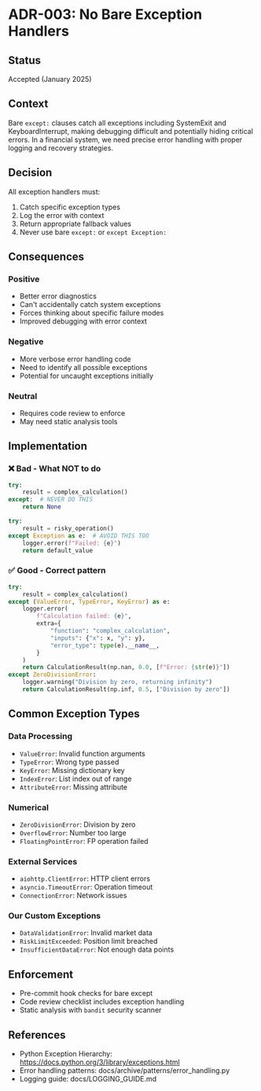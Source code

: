 # ADR-003: No Bare Exception Handlers

## Status
Accepted (January 2025)

## Context
Bare `except:` clauses catch all exceptions including SystemExit and KeyboardInterrupt, making debugging difficult and potentially hiding critical errors. In a financial system, we need precise error handling with proper logging and recovery strategies.

## Decision
All exception handlers must:
1. Catch specific exception types
2. Log the error with context
3. Return appropriate fallback values
4. Never use bare `except:` or `except Exception:`

## Consequences

### Positive
- Better error diagnostics
- Can't accidentally catch system exceptions
- Forces thinking about specific failure modes
- Improved debugging with error context

### Negative
- More verbose error handling code
- Need to identify all possible exceptions
- Potential for uncaught exceptions initially

### Neutral
- Requires code review to enforce
- May need static analysis tools

## Implementation

### ❌ Bad - What NOT to do
```python
try:
    result = complex_calculation()
except:  # NEVER DO THIS
    return None

try:
    result = risky_operation()
except Exception as e:  # AVOID THIS TOO
    logger.error(f"Failed: {e}")
    return default_value
```

### ✅ Good - Correct pattern
```python
try:
    result = complex_calculation()
except (ValueError, TypeError, KeyError) as e:
    logger.error(
        f"Calculation failed: {e}",
        extra={
            "function": "complex_calculation",
            "inputs": {"x": x, "y": y},
            "error_type": type(e).__name__,
        }
    )
    return CalculationResult(np.nan, 0.0, [f"Error: {str(e)}"])
except ZeroDivisionError:
    logger.warning("Division by zero, returning infinity")
    return CalculationResult(np.inf, 0.5, ["Division by zero"])
```

## Common Exception Types

### Data Processing
- `ValueError`: Invalid function arguments
- `TypeError`: Wrong type passed
- `KeyError`: Missing dictionary key
- `IndexError`: List index out of range
- `AttributeError`: Missing attribute

### Numerical
- `ZeroDivisionError`: Division by zero
- `OverflowError`: Number too large
- `FloatingPointError`: FP operation failed

### External Services
- `aiohttp.ClientError`: HTTP client errors
- `asyncio.TimeoutError`: Operation timeout
- `ConnectionError`: Network issues

### Our Custom Exceptions
- `DataValidationError`: Invalid market data
- `RiskLimitExceeded`: Position limit breached
- `InsufficientDataError`: Not enough data points

## Enforcement
- Pre-commit hook checks for bare except
- Code review checklist includes exception handling
- Static analysis with `bandit` security scanner

## References
- Python Exception Hierarchy: https://docs.python.org/3/library/exceptions.html
- Error handling patterns: docs/archive/patterns/error_handling.py
- Logging guide: docs/LOGGING_GUIDE.md
